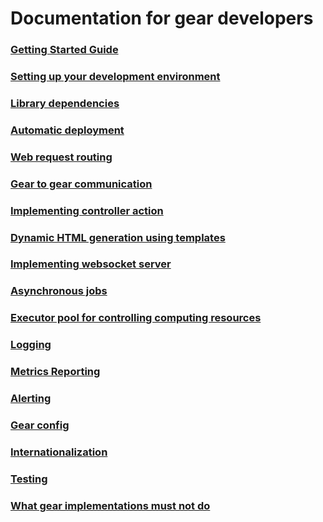 # Documentation for gear developers

### [Getting Started Guide](../getting_started.md)

### [Setting up your development environment](../development_environment.md)

### [Library dependencies](../library_dependencies.md)

### [Automatic deployment](deployment.md)

### [Web request routing](routing.md)

### [Gear to gear communication](g2g.md)

### [Implementing controller action](controller.md)

### [Dynamic HTML generation using templates](dynamic_html.md)

### [Implementing websocket server](websocket.md)

### [Asynchronous jobs](async_job.md)

### [Executor pool for controlling computing resources](executor_pool.md)

### [Logging](logging.md)

### [Metrics Reporting](metrics_reporting.md)

### [Alerting](alerting.md)

### [Gear config](gear_config.md)

### [Internationalization](i18n.md)

### [Testing](testing.md)

### [What gear implementations must not do](must_nots.md)
